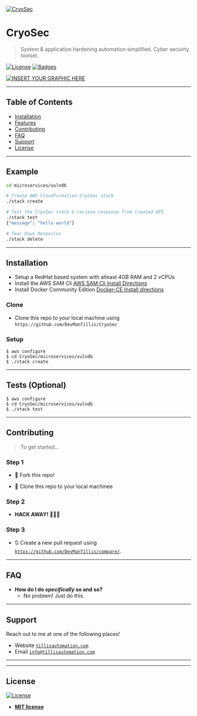 <!--<a href="http://fvcproductions.com"><img src="https://avatars1.githubusercontent.com/u/4284691?v=3&s=200" title="FVCproductions" alt="FVCproductions"></a>-->

[![CryoSec](https://raw.githubusercontent.com/DevManTillis/CryoSec/dev/files/cryosec_logo1.png)](http://tillisautomation.com)

<!--***CryoSec - System & Application Hardening Automation***-->

# CryoSec

> System & application hardening automation simplified. Cyber secuirty toolset.

<!-- > ideally one sentence -->

<!-- > include terms/tags that can be searched -->

<!-- **Badges will go here** -->
<!--
- build status
- issues (waffle.io maybe)
- devDependencies
- npm package
- coverage
- slack
- downloads
- gitter chat
- license
- etc.

-->
<!--
[![Build Status](http://img.shields.io/travis/badges/badgerbadgerbadger.svg?style=flat-square)](https://travis-ci.org/badges/badgerbadgerbadger) [![Dependency Status](http://img.shields.io/gemnasium/badges/badgerbadgerbadger.svg?style=flat-square)](https://gemnasium.com/badges/badgerbadgerbadger) [![Coverage Status](http://img.shields.io/coveralls/badges/badgerbadgerbadger.svg?style=flat-square)](https://coveralls.io/r/badges/badgerbadgerbadger) [![Code Climate](http://img.shields.io/codeclimate/github/badges/badgerbadgerbadger.svg?style=flat-square)](https://codeclimate.com/github/badges/badgerbadgerbadger) [![Github Issues](http://githubbadges.herokuapp.com/badges/badgerbadgerbadger/issues.svg?style=flat-square)](https://github.com/badges/badgerbadgerbadger/issues) [![Pending Pull-Requests](http://githubbadges.herokuapp.com/badges/badgerbadgerbadger/pulls.svg?style=flat-square)](https://github.com/badges/badgerbadgerbadger/pulls) [![Gem Version](http://img.shields.io/gem/v/badgerbadgerbadger.svg?style=flat-square)](https://rubygems.org/gems/badgerbadgerbadger)
- For more on these wonderful ~~badgers~~ badges, refer to <a href="http://badges.github.io/badgerbadgerbadger/" target="_blank">`badgerbadgerbadger`</a>.
-->
[![License](http://img.shields.io/:license-mit-blue.svg?style=flat-square)](http://badges.mit-license.org) [![Badges](http://img.shields.io/:badges-9/9-ff6799.svg?style=flat-square)](https://github.com/badges/badgerbadgerbadger)&nbsp;&nbsp;



<!-- ***Iteration One Planning*** -->

[![INSERT YOUR GRAPHIC HERE](https://raw.githubusercontent.com/DevManTillis/CryoSec/dev/files/Planning_Iteration_1.png)]()

<!--[![INSERT YOUR GRAPHIC HERE](http://i.imgur.com/dt8AUb6.png)]()-->
<!--
- Most people will glance at your `README`, *maybe* star it, and leave
- Ergo, people should understand instantly what your project is about based on your repo
-->

<!--
> Tips

- HAVE WHITE SPACE
- MAKE IT PRETTY
- GIFS ARE REALLY COOL

> GIF Tools
-->
<!--
- Use <a href="http://recordit.co/" target="_blank">**Recordit**</a> to create quicks screencasts of your desktop and export them as `GIF`s.
- For terminal sessions, there's <a href="https://github.com/chjj/ttystudio" target="_blank">**ttystudio**</a> which also supports exporting `GIF`s.
-->
<!--
**Recordit**

![Recordit GIF](http://g.recordit.co/iLN6A0vSD8.gif)

**ttystudio**

![ttystudio GIF](https://raw.githubusercontent.com/chjj/ttystudio/master/img/example.gif)
-->
---

## Table of Contents <!--(Optional)-->

<!-- > If you're `README` has a lot of info, section headers might be nice. -->

- [Installation](#installation)
- [Features](#features)
- [Contributing](#contributing)
- [FAQ](#faq)
- [Support](#support)
- [License](#license)
<!-- - [Team](#team) -->


---

## Example
<!--
```javascript
// code away!

let generateProject = project => {
  let code = [];
  for (let js = 0; js < project.length; js++) {
    code.push(js);
  }
};
```
-->

```bash
cd microservices/vulndb

# Create AWS Cloudformation CryoSec stack
./stack create

# Test the CryoSec stack & recieve response from created API
./stack test
{"message": "hello world"}

# Tear Down Resources
./stack delete
```

---

## Installation

- Setup a RedHat based system with atleast 4GB RAM and 2 vCPUs
- Install the AWS SAM Cli
[AWS SAM Cli Install Directions](https://docs.aws.amazon.com/serverless-application-model/latest/developerguide/serverless-sam-cli-install-linux.html)
- Install Docker Community Edition
[Docker-CE Install directions]()

### Clone

- Clone this repo to your local machine using `https://github.com/DevManTillis/CryoSec`

### Setup

```shell
$ aws configure
$ cd CryoSec/microservices/vulndb
$ ./stack create
```

---

<!--
## Features
## Usage (Optional)
## Documentation (Optional)
-->
## Tests (Optional)

```shell
$ aws configure
$ cd CryoSec/microservices/vulndb
$ ./stack test
```

---

## Contributing

> To get started...

### Step 1

- 🍴 Fork this repo!

- 👯 Clone this repo to your local machinee

### Step 2

- **HACK AWAY!** 🔨🔨🔨

### Step 3

- 🔃 Create a new pull request using <a href="https://github.com/jDevManTillis/compare" target="_blank">`https://github.com/DevManTillis/compare/`</a>.

---

<!-- ## Team -->

<!-- > Or Contributors/People -->
<!--
| <a href="http://fvcproductions.com" target="_blank">**Founder & DevSecOps Architect**</a> | <a href="http://fvcproductions.com" target="_blank">**Python Developer**</a> |
| :---: |:---: |
| [![devmantillis](https://avatars2.githubusercontent.com/u/15160643?s=200&v=4)](http://github.com/DevManTillis)    | [![nbatlle](https://raw.githubusercontent.com/DevManTillis/CryoSec/dev/files/nbatlle.png?s=200)](http://github.com/nbatlle) |
| <a href="http://github.com/DevManTillis" target="_blank">`github.com/DevManTillis`</a> | <a href="http://github.com/nbatlle" target="_blank">`github.com/nbatlle`</a> |
-->
<!--

| [![FVCproductions](https://avatars1.githubusercontent.com/u/4284691?v=3&s=200)](http://fvcproductions.com)    | [![FVCproductions](https://avatars1.githubusercontent.com/u/4284691?v=3&s=200)](http://fvcproductions.com) | [![FVCproductions](https://avatars1.githubusercontent.com/u/4284691?v=3&s=200)](http://fvcproductions.com)  |
| <a href="http://github.com/fvcproductions" target="_blank">`github.com/fvcproductions`</a> | <a href="http://github.com/fvcproductions" target="_blank">`github.com/fvcproductions`</a> | <a href="http://github.com/fvcproductions" target="_blank">`github.com/fvcproductions`</a> |

- You can just grab their GitHub profile image URL
- You should probably resize their picture using `?s=200` at the end of the image URL.

---
-->
## FAQ

- **How do I do *specifically* so and so?**
    - No problem! Just do this.

---

## Support

Reach out to me at one of the following places!

- Website <a href="http://tillisautomation.com" target="_blank">`tillisautomation.com`</a>
- Email <a href="http://tillisautomation.com" target="_blank">`info@tillisautomation.com`</a>
<!-- - Twitter at <a href="http://twitter.com/fvcproductions" target="_blank">`@fvcproductions`</a>-->
<!-- - Insert more social links here.-->

---
<!--
## Donations (Optional)

- You could include a <a href="https://cdn.rawgit.com/gratipay/gratipay-badge/2.3.0/dist/gratipay.png" target="_blank">Gratipay</a> link as well.

[![Support via Gratipay](https://cdn.rawgit.com/gratipay/gratipay-badge/2.3.0/dist/gratipay.png)](https://gratipay.com/fvcproductions/)
-->

---

## License

[![License](http://img.shields.io/:license-mit-blue.svg?style=flat-square)](http://badges.mit-license.org)

- **[MIT license](http://opensource.org/licenses/mit-license.php)**
